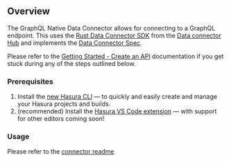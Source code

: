 ## Overview

The GraphQL Native Data Connector allows for connecting to a GraphQL endpoint.
This uses the [Rust Data Connector SDK](https://github.com/hasura/ndc-hub#rusk-sdk) from the [Data connector Hub](https://github.com/hasura/ndc-hub) and implements the [Data Connector Spec](https://github.com/hasura/ndc-spec).

Please refer to the [Getting Started - Create an API](https://hasura.io/docs/3.0/getting-started/overview/) documentation if you get stuck during any of the steps outlined below.

### Prerequisites
1. Install the [new Hasura CLI](https://hasura.io/docs/3.0/cli/installation) — to quickly and easily create and manage your Hasura projects and builds.
2. (recommended) Install the [Hasura VS Code extension](https://marketplace.visualstudio.com/items?itemName=HasuraHQ.hasura) — with support for other editors coming soon!

### Usage

Please refer to the [connector readme](https://github.com/hasura/ndc-graphql/blob/main/README.md)

